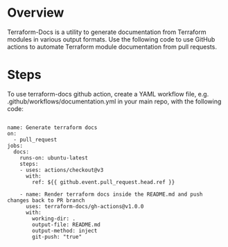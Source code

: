 # Overview
Terraform-Docs is a utility to generate documentation from Terraform modules in various output formats. Use the following code to use GitHub actions to automate Terraform module documentation from pull requests. 

# Steps
To use terraform-docs github action, create a YAML workflow file, e.g. .github/workflows/documentation.yml in your main repo, with the following code:

```

name: Generate terraform docs
on:
  - pull_request
jobs:
  docs:
    runs-on: ubuntu-latest
    steps:
    - uses: actions/checkout@v3
      with:
        ref: ${{ github.event.pull_request.head.ref }}

    - name: Render terraform docs inside the README.md and push changes back to PR branch
      uses: terraform-docs/gh-actions@v1.0.0
      with:
        working-dir: .
        output-file: README.md
        output-method: inject
        git-push: "true"

```
